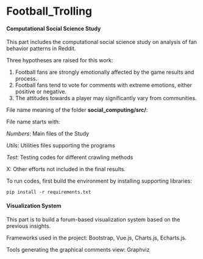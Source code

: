 # Football_Trolling

#### Computational Social Science Study

This part includes the computational social science study on analysis of fan behavior patterns in Reddit.

Three hypotheses are raised for this work:

1. Football fans are strongly emotionally affected by the game results and process.
2. Football fans tend to vote for comments with extreme emotions, either positive or negative.
3. The attitudes towards a player may significantly vary from communities.

File name meaning of the folder **social_computing/src/**:

File name starts with:

*Numbers*: Main files of the Study

*Utils*: Utilities files supporting the programs

*Test*: Testing codes for different crawling methods

X: Other efforts not included in the final results.

To run codes, first build the environment by installing supporting libraries:

```
pip install -r requirements.txt
```

#### Visualization System

This part is to build a forum-based visualization system based on the previous insights.

Frameworks used in the project: Bootstrap, Vue.js, Charts.js, Echarts.js.

Tools generating the graphical comments view: Graphviz